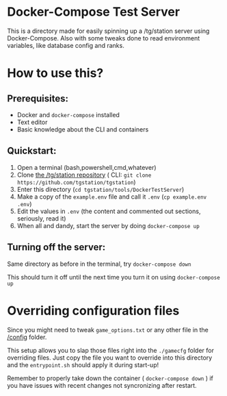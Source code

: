 # Docker-Compose Test Server

This is a directory made for easily spinning up a /tg/station server using Docker-Compose.
Also with some tweaks done to read environment variables, like database config and ranks.

# How to use this?

## Prerequisites:
- Docker and `docker-compose` installed
- Text editor
- Basic knowledge about the CLI and containers

## Quickstart:

1) Open a terminal (bash,powershell,cmd,whatever)
2) Clone [the /tg/station repository](https://github.com/tgstation/tgstation) ( CLI: `git clone https://github.com/tgstation/tgstation`)
3) Enter this directory (`cd tgstation/tools/DockerTestServer`)
4) Make a copy of the `example.env` file and call it `.env` (`cp example.env .env`)
5) Edit the values in `.env` (the content and commented out sections, seriously, read it)
6) When all and dandy, start the server by doing `docker-compose up`

## Turning off the server:

Same directory as before in the terminal, try `docker-compose down`

This should turn it off until the next time you turn it on using `docker-compose up`

# Overriding configuration files

Since you might need to tweak `game_options.txt` or any other file in the [/config](/config/) folder. 

This setup allows you to slap those files right into the `./gamecfg` folder for overriding files. Just copy the file you want to override into this directory and the `entrypoint.sh` should apply it during start-up!

Remember to properly take down the container ( `docker-compose down` ) if  you have issues with recent changes not syncronizing after restart.